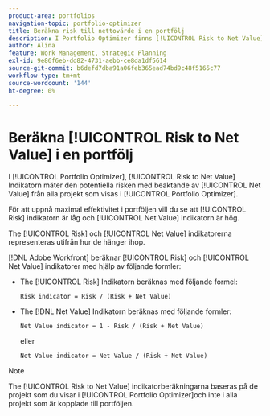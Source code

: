 ```yaml
---
product-area: portfolios
navigation-topic: portfolio-optimizer
title: Beräkna risk till nettovärde i en portfölj
description: I Portfolio Optimizer finns [!UICONTROL Risk to Net Value] Indikatorn mäter den potentiella risken med beaktande av det nettovärde som tillhandahålls av alla projekt som visas i optimeringsfunktionen för Portfolio.
author: Alina
feature: Work Management, Strategic Planning
exl-id: 9e86f6eb-dd82-4731-aebb-ce8da1df5614
source-git-commit: b6defd7dba91a06feb365ead74bd9c48f5165c77
workflow-type: tm+mt
source-wordcount: '144'
ht-degree: 0%

---
```


# Beräkna [!UICONTROL Risk to Net Value] i en portfölj

I [!UICONTROL Portfolio Optimizer], [!UICONTROL Risk to Net Value] Indikatorn mäter den potentiella risken med beaktande av [!UICONTROL Net Value] från alla projekt som visas i [!UICONTROL Portfolio Optimizer]. 

För att uppnå maximal effektivitet i portföljen vill du se att [!UICONTROL Risk] indikatorn är låg och [!UICONTROL Net Value] indikatorn är hög. 

The [!UICONTROL Risk] och [!UICONTROL Net Value] indikatorerna representeras utifrån hur de hänger ihop.

[!DNL Adobe Workfront] beräknar [!UICONTROL Risk] och [!UICONTROL Net Value] indikatorer med hjälp av följande formler:

* The [!UICONTROL Risk] Indikatorn beräknas med följande formel:

   ```
   Risk indicator = Risk / (Risk + Net Value)
   ```

* The [!DNL Net Value] Indikatorn beräknas med följande formler:

   ```
   Net Value indicator = 1 - Risk / (Risk + Net Value)
   ```

   eller

   ```
   Net Value indicator = Net Value / (Risk + Net Value)
   ```

>[!NOTE]
>
>The [!UICONTROL Risk to Net Value] indikatorberäkningarna baseras på de projekt som du visar i [!UICONTROL Portfolio Optimizer]och inte i alla projekt som är kopplade till portföljen. 
